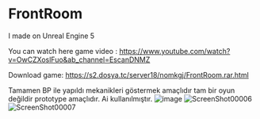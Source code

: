 # FrontRoom
I made on Unreal Engine 5

You can watch here game video : https://www.youtube.com/watch?v=OwCZXoslFuo&ab_channel=EscanDNMZ

Download game: https://s2.dosya.tc/server18/nomkgj/FrontRoom.rar.html

Tamamen BP ile yapıldı mekanikleri göstermek amaçlıdır tam bir oyun değildir prototype amaçlıdır.
Ai kullanılmıştır.
![image](https://user-images.githubusercontent.com/84273839/176752385-ba14e3ed-1043-4c92-96be-ff32eb5de248.png)
![ScreenShot00006](https://user-images.githubusercontent.com/84273839/176753451-caab67b6-ade3-4bd5-9fd8-fc5293f59068.png)
![ScreenShot00007](https://user-images.githubusercontent.com/84273839/176753466-206db000-70bc-4ce5-8bcd-6c11ab98aefe.png)
